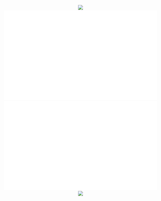 <div align="center">
  <img src="https://streak-stats.demolab.com?user=Dqrshan&theme=dark&border_radius=5&stroke=FF6666&border=FF6666&background=18181B">
</div>

<div align="center">
  <img src="https://raw.githubusercontent.com/Dqrshan/github-stats/master/generated/overview.svg#gh-dark-mode-only">
  <img src="https://raw.githubusercontent.com/Dqrshan/github-stats/master/generated/languages.svg#gh-dark-mode-only">
</div>

<div align="center">
  <img src="https://github-profile-trophy.vercel.app/?username=Dqrshan&theme=juicyfresh&row=1&margin-w=7&margin-h=10&no-frame=true">
</div>
